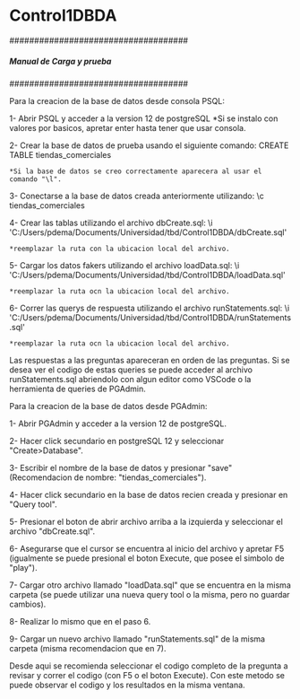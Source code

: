 # Control1DBDA


####################################
##### Manual de Carga y prueba #####
####################################

Para la creacion de la base de datos desde consola PSQL:

1- Abrir PSQL y acceder a la version 12 de postgreSQL
    *Si se instalo con valores por basicos, apretar enter hasta tener que usar consola.

2- Crear la base de datos de prueba usando el siguiente comando:
    CREATE TABLE tiendas_comerciales
    
    *Si la base de datos se creo correctamente aparecera al usar el comando "\l".

3- Conectarse a la base de datos creada anteriormente utilizando:
    \c tiendas_comerciales

4- Crear las tablas utilizando el archivo dbCreate.sql:
    \i 'C:/Users/pdema/Documents/Universidad/tbd/Control1DBDA/dbCreate.sql'

    *reemplazar la ruta con la ubicacion local del archivo.

5- Cargar los datos fakers utilizando el archivo loadData.sql:
    \i 'C:/Users/pdema/Documents/Universidad/tbd/Control1DBDA/loadData.sql'

    *reemplazar la ruta ocn la ubicacion local del archivo.

6- Correr las querys de respuesta utilizando el archivo runStatements.sql:
    \i 'C:/Users/pdema/Documents/Universidad/tbd/Control1DBDA/runStatements.sql'

    *reemplazar la ruta ocn la ubicacion local del archivo.

Las respuestas a las preguntas apareceran en orden de las preguntas. Si se desea ver el codigo de estas queries
se puede acceder al archivo runStatements.sql abriendolo con algun editor como VSCode o la herramienta de queries 
de PGAdmin.


Para la creacion de la base de datos desde PGAdmin:

1- Abrir PGAdmin y acceder a la version 12 de postgreSQL.

2- Hacer click secundario en postgreSQL 12 y seleccionar "Create>Database".

3- Escribir el nombre de la base de datos y presionar "save" (Recomendacion de nombre: "tiendas_comerciales").

4- Hacer click secundario en la base de datos recien creada y presionar en "Query tool".

5- Presionar el boton de abrir archivo arriba a la izquierda y seleccionar el archivo "dbCreate.sql".

6- Asegurarse que el cursor se encuentra al inicio del archivo y apretar F5 (igualmente se puede presional el boton Execute, que posee el simbolo de "play").

7- Cargar otro archivo llamado "loadData.sql" que se encuentra en la misma carpeta (se puede utilizar una nueva query tool o la misma, pero no guardar cambios).

8- Realizar lo mismo que en el paso 6.

9- Cargar un nuevo archivo llamado "runStatements.sql" de la misma carpeta (misma recomendacion que en 7).

Desde aqui se recomienda seleccionar el codigo completo de la pregunta a revisar y correr el codigo (con F5 o el boton Execute).
Con este metodo se puede observar el codigo y los resultados en la misma ventana.